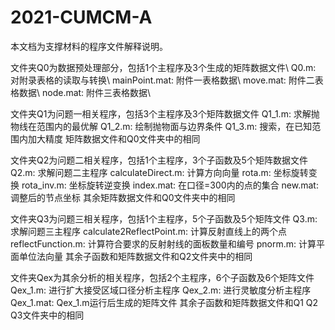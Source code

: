 # 2021-CUMCM-A

本文档为支撑材料的程序文件解释说明。

文件夹Q0为数据预处理部分，包括1个主程序及3个生成的矩阵数据文件\\
	Q0.m: 对附录表格的读取与转换\\
	mainPoint.mat: 附件一表格数据\\
	move.mat: 附件二表格数据\\
	node.mat: 附件三表格数据\\

文件夹Q1为问题一相关程序，包括3个主程序及3个矩阵数据文件
	Q1_1.m: 求解抛物线在范围内的最优解
	Q1_2.m: 绘制抛物面与边界条件
	Q1_3.m: 搜索，在已知范围内加大精度
	矩阵数据文件和Q0文件夹中的相同

文件夹Q2为问题二相关程序，包括1个主程序，3个子函数及5个矩阵数据文件
	Q2.m: 求解问题二主程序
	calculateDirect.m: 计算方向向量
	rota.m: 坐标旋转变换
	rota_inv.m: 坐标旋转逆变换
	index.mat: 在口径=300内的点的集合
	new.mat: 调整后的节点坐标
	其余矩阵数据文件和Q0文件夹中的相同

文件夹Q3为问题三相关程序，包括1个主程序，5个子函数及5个矩阵文件
	Q3.m: 求解问题三主程序
	calculate2ReflectPoint.m: 计算反射直线上的两个点
	reflectFunction.m: 计算符合要求的反射射线的面板数量和编号
	pnorm.m: 计算平面单位法向量
	其余子函数和矩阵数据文件和Q2文件夹中的相同
	
文件夹Qex为其余分析的相关程序，包括2个主程序，6个子函数及6个矩阵文件
	Qex_1.m: 进行扩大接受区域口径分析主程序
	Qex_2.m: 进行灵敏度分析主程序
	Qex_1.mat: Qex_1.m运行后生成的矩阵文件
	其余子函数和矩阵数据文件和Q1 Q2 Q3文件夹中的相同
